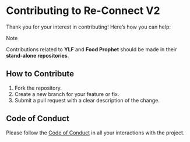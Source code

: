 # Contributing to Re-Connect V2

Thank you for your interest in contributing! Here’s how you can help:

> [!NOTE]
> Contributions related to **YLF** and **Food Prophet** should be made in their **stand-alone repositories**.

## How to Contribute
1. Fork the repository.
2. Create a new branch for your feature or fix.
3. Submit a pull request with a clear description of the change.

## Code of Conduct
Please follow the [Code of Conduct](CODE_OF_CONDUCT.md) in all your interactions with the project.
